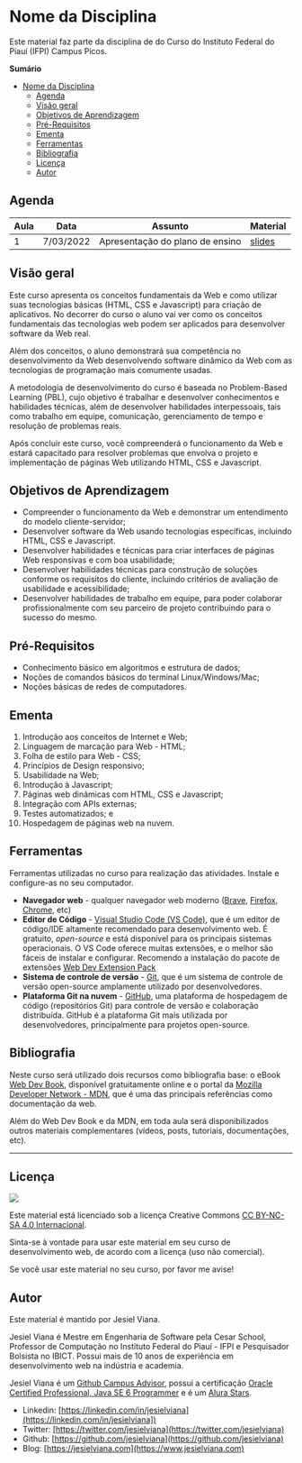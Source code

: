 # Nome da Disciplina

Este material faz parte da disciplina de <nome da disciplina> do Curso <nome do curso> do Instituto Federal do Piauí (IFPI) Campus Picos.

**Sumário**
- [Nome da Disciplina](#nome-da-disciplina)
  - [Agenda](#agenda)
  - [Visão geral](#visão-geral)
  - [Objetivos de Aprendizagem](#objetivos-de-aprendizagem)
  - [Pré-Requisitos](#pré-requisitos)
  - [Ementa](#ementa)
  - [Ferramentas](#ferramentas)
  - [Bibliografia](#bibliografia)
  - [Licença](#licença)
  - [Autor](#autor)

## Agenda 
| Aula | Data      | Assunto                         | Material                              |
| ---- | --------- | ------------------------------- | ------------------------------------- |
| 1    | 7/03/2022 | Apresentação do plano de ensino | [slides](slides/1-plano-de-ensino.md) |



## Visão geral

Este curso apresenta os conceitos fundamentais da Web e como utilizar suas tecnologias básicas (HTML, CSS e Javascript) para criação de aplicativos. No decorrer do curso o aluno vai ver como os conceitos fundamentais das tecnologias web podem ser aplicados para desenvolver software da Web real. 

Além dos conceitos, o aluno demonstrará sua competência no desenvolvimento da Web desenvolvendo software dinâmico da Web com as tecnologias de programação mais comumente usadas.

A metodologia de desenvolvimento do curso é baseada no Problem-Based Learning (PBL), cujo objetivo é trabalhar e desenvolver conhecimentos e habilidades técnicas, além de desenvolver habilidades interpessoais, tais como trabalho em equipe, comunicação, gerenciamento de tempo e resolução de problemas reais.

Após concluir este curso, você compreenderá o funcionamento da Web e estará capacitado para resolver problemas que envolva o projeto e implementação de páginas Web utilizando HTML, CSS e Javascript.

## Objetivos de Aprendizagem

* Compreender o funcionamento da Web e demonstrar um entendimento do modelo cliente-servidor;
* Desenvolver software da Web usando tecnologias específicas, incluindo HTML, CSS e Javascript.
* Desenvolver habilidades e técnicas para criar interfaces de páginas Web responsivas e com boa usabilidade;
* Desenvolver habilidades técnicas para construção de soluções conforme os requisitos do cliente, incluindo critérios de avaliação de usabilidade e acessibilidade;
* Desenvolver habilidades de trabalho em equipe, para poder colaborar profissionalmente com seu parceiro de projeto contribuindo para o sucesso do mesmo.

## Pré-Requisitos

* Conhecimento básico em algoritmos e estrutura de dados;
* Noções de comandos básicos do terminal Linux/Windows/Mac;
* Noções básicas de redes de computadores.

## Ementa

1. Introdução aos conceitos de Internet e Web;
2. Linguagem de marcação para Web - HTML;
3. Folha de estilo para Web - CSS;
4. Princípios de Design responsivo;
5. Usabilidade na Web;
6. Introdução à Javascript;
7. Páginas web dinâmicas com HTML, CSS e Javascript;
8. Integração com APIs externas;
9. Testes automatizados; e
10. Hospedagem de páginas web na nuvem.

## Ferramentas 

Ferramentas utilizadas no curso para realização das atividades. Instale e configure-as no seu computador.

* **Navegador web** - qualquer navegador web moderno ([Brave](https://brave.com), [Firefox](https://www.mozilla.org/en-US/firefox/new/), [Chrome](https://www.google.com/chrome/), etc)
* **Editor de Código** - [Visual Studio Code (VS Code)](https://code.visualstudio.com), que é um editor de código/IDE altamente recomendado para desenvolvimento web. É gratuito, _open-source_ e está disponível para os principais sistemas operacionais. O VS Code oferece muitas extensões, e o melhor são fáceis de instalar e configurar. Recomendo a instalação do pacote de extensões [Web Dev Extension Pack](https://marketplace.visualstudio.com/items?itemName=jesielviana.web-dev-extension-pack)
* **Sistema de controle de versão** - [Git](https://git-scm.com), que é um sistema de controle de versão open-source amplamente utilizado por desenvolvedores.
* **Plataforma Git na nuvem** - [GitHub](https://github.com), uma plataforma de hospedagem de código (repositórios Git) para controle de versão e colaboração distribuída. GitHub é a plataforma Git mais utilizada por desenvolvedores, principalmente para projetos open-source.

## Bibliografia

Neste curso será utilizado dois recursos como bibliografia base: o eBook [Web Dev Book](https://webdev.jesielviana.com), disponível gratuitamente online e o portal da [Mozilla Developer Network - MDN](https://developer.mozilla.org/pt-BR/), que é uma das principais referências como documentação da web.

Além do Web Dev Book e da MDN, em toda aula será disponibilizados outros materiais complementares (vídeos, posts, tutoriais, documentações, etc). 

---

## Licença

![](https://licensebuttons.net/l/by-nc-sa/4.0/88x31.png)

Este material está licenciado sob a licença Creative Commons [CC BY-NC-SA 4.0 Internacional](https://creativecommons.org/licenses/by-nc-sa/4.0/deed.pt_BR).

Sinta-se à vontade para usar este material em seu curso de desenvolvimento web, de acordo com a licença (uso não comercial).

Se você usar este material no seu curso, por favor me avise!

## Autor

Este material é mantido por Jesiel Viana.

Jesiel Viana é Mestre em Engenharia de Software pela Cesar School, Professor de Computação no Instituto Federal do Piauí - IFPI e Pesquisador Bolsista no IBICT. Possui mais de 10 anos de experiência em desenvolvimento web na indústria e academia. 

Jesiel Viana é um [Github Campus Advisor](https://education.github.com/teachers/advisors), possui a certificação [Oracle Certified Professional, Java SE 6 Programmer](https://www.credly.com/badges/b53a6b6d-baae-4fa3-88d6-1550d33e1e0a/public_url) e é um [Alura Stars](https://www.alura.com.br/stars).
* Linkedin: [https://linkedin.com/in/jesielviana](https://linkedin.com/in/jesielviana])
* Twitter: [https://twitter.com/jesielviana](https://twitter.com/jesielviana)
* Github: [https://github.com/jesielviana](https://github.com/jesielviana)
* Blog:  [https://jesielviana.com](https://www.jesielviana.com)

